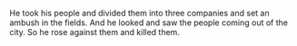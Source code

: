 He took his people and divided them into three companies and set an ambush in the fields. And he looked and saw the people coming out of the city. So he rose against them and killed them.
